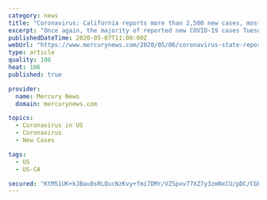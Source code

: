 ```yaml
---
category: news
title: "Coronavirus: California reports more than 2,500 new cases, most in a single day"
excerpt: "Once again, the majority of reported new COVID-19 cases Tuesday — some 62% — come from hard-hit Los Angeles County."
publishedDateTime: 2020-05-07T11:00:00Z
webUrl: "https://www.mercurynews.com/2020/05/06/coronavirus-state-reports-more-than-new-2500-cases-most-in-a-single-day/"
type: article
quality: 106
heat: 106
published: true

provider:
  name: Mercury News
  domain: mercurynews.com

topics:
  - Coronavirus in US
  - Coronavirus
  - New Cases

tags:
  - US
  - US-CA

secured: "KtM51UK+kJBau8sRLQucNzKvy+fmi7DMr/VZSpxv77XZ7y3zmNxCU/pDC/CGEqXy8eUY7OwFsaoGHVyw2FZlQc3rJeQnzJZtqTGgSrXJG/3tG8S1cw7LwuEoH0yye+1PNJSEObF6nznWl67RKHM38uxKPPe2gfIH9LrAg4XUHEjQpLHM23t6gWN0mfY6r8WYyxT8CzvGIU4DYpNSjTnerbf1gPV5wc+5430ZL73Cd5oVusG5FFhzOXQz6NqCFFSBeXHzlhQybqpPm5bFRCYW/klqSh2N3Y0lvQlM8ER48jQfcUqixzD1z8kaMn11/wsrOqnpZrEUe9d1QYzomuprNHRg6w+D0Iw/FJTVdDxyf5Timrx/Zx5ng2hv9AKzgsXPmjWiBwPYtiMXeBnaeP6z4lPRtE5pfupvSVtgLaKu1Y6uzgZxW/U+phCKD/i1tVAG5rWkQj3gKh03UC41GSzjvoo1OqwtPeflhhUwInVGTaM=;dDEGpwfDpENF8mT9K2y0kg=="
---
```


